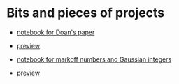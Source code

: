 # Bits and pieces of projects

- [notebook for Doan's paper](./Doan.ipynb)
- [preview](./Doan.html)

- [notebook for markoff numbers and Gaussian integers](./square_sums_2.ipynb)
- [preview](./square_sums_2.html)


